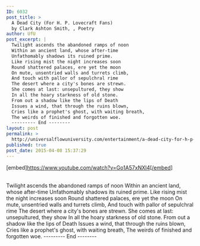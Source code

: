 ```yaml
---
ID: 6032
post_title: >
  A Dead City (For H. P. Lovecraft Fans)
  by Clark Ashton Smith, , Poetry
author: UfU
post_excerpt: |
  Twilight ascends the abandoned ramps of noon
  Within an ancient land, whose after-time
  Unfathomably shadows its ruined prime.
  Like rising mist the night increases soon
  Round shattered palaces, ere yet the moon
  On mute, unsentried walls and turrets climb,
  And touch with pallor of sepulchral rime
  The desert where a city's bones are strewn.
  She comes at last: unsepultured, they show
  In all the hoary starkness of old stone.
  From out a shadow like the lips of Death
  Issues a wind, that through the ruins blown,
  Cries like a prophet's ghost, with waiting breath,
  The weirds of finished and forgotten woe.
  --------- End --------
layout: post
permalink: >
  http://universalflowuniversity.com/entertainment/a-dead-city-for-h-p-lovecraft-fans-by-clark-ashton-smith-poetry/
published: true
post_date: 2015-04-08 15:37:29
---
```

[embed]https://www.youtube.com/watch?v=Go1A57xNXl4[/embed]</br></br>
<p>Twilight ascends the abandoned ramps of noon
Within an ancient land, whose after-time
Unfathomably shadows its ruined prime.
Like rising mist the night increases soon
Round shattered palaces, ere yet the moon
On mute, unsentried walls and turrets climb,
And touch with pallor of sepulchral rime
The desert where a city's bones are strewn.
She comes at last: unsepultured, they show
In all the hoary starkness of old stone.
From out a shadow like the lips of Death
Issues a wind, that through the ruins blown,
Cries like a prophet's ghost, with waiting breath,
The weirds of finished and forgotten woe.
--------- End --------</p>
